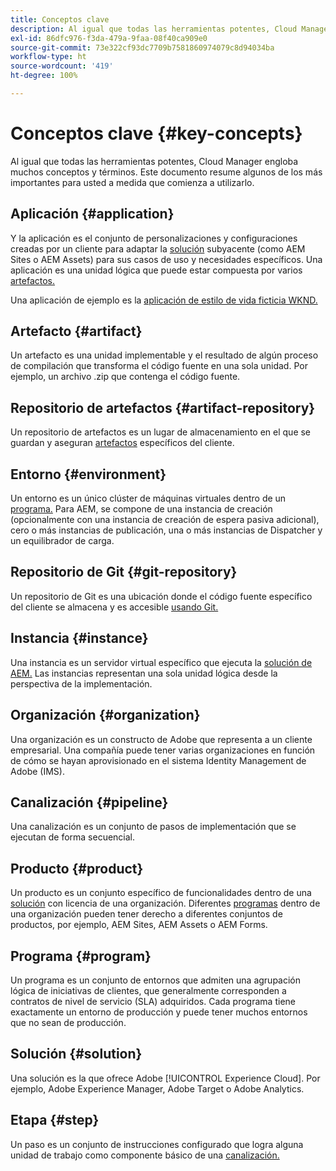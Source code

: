 ```yaml
---
title: Conceptos clave
description: Al igual que todas las herramientas potentes, Cloud Manager engloba muchos conceptos y términos. Este documento resume algunos de los más importantes para usted a medida que comienza a utilizarlo.
exl-id: 86dfc976-f3da-479a-9faa-08f40ca909e0
source-git-commit: 73e322cf93dc7709b7581860974079c8d94034ba
workflow-type: ht
source-wordcount: '419'
ht-degree: 100%

---
```



# Conceptos clave {#key-concepts}

Al igual que todas las herramientas potentes, Cloud Manager engloba muchos conceptos y términos. Este documento resume algunos de los más importantes para usted a medida que comienza a utilizarlo.

## Aplicación {#application}

Y la aplicación es el conjunto de personalizaciones y configuraciones creadas por un cliente para adaptar la [solución](#solution) subyacente (como AEM Sites o AEM Assets) para sus casos de uso y necesidades específicos. Una aplicación es una unidad lógica que puede estar compuesta por varios [artefactos.](#artifact)

Una aplicación de ejemplo es la [aplicación de estilo de vida ficticia WKND.](https://experienceleague.adobe.com/docs/experience-manager-learn/getting-started-wknd-tutorial-develop/overview.html?lang=es)

## Artefacto {#artifact}

Un artefacto es una unidad implementable y el resultado de algún proceso de compilación que transforma el código fuente en una sola unidad. Por ejemplo, un archivo .zip que contenga el código fuente.

## Repositorio de artefactos {#artifact-repository}

Un repositorio de artefactos es un lugar de almacenamiento en el que se guardan y aseguran [artefactos](#artifact) específicos del cliente.

## Entorno {#environment}

Un entorno es un único clúster de máquinas virtuales dentro de un [programa.](#program) Para AEM, se compone de una instancia de creación (opcionalmente con una instancia de creación de espera pasiva adicional), cero o más instancias de publicación, una o más instancias de Dispatcher y un equilibrador de carga.

## Repositorio de Git {#git-repository}

Un repositorio de Git es una ubicación donde el código fuente específico del cliente se almacena y es accesible [usando Git.](https://git-scm.com)

## Instancia {#instance}

Una instancia es un servidor virtual específico que ejecuta la [solución de AEM.](#solution) Las instancias representan una sola unidad lógica desde la perspectiva de la implementación.

## Organización {#organization}

Una organización es un constructo de Adobe que representa a un cliente empresarial. Una compañía puede tener varias organizaciones en función de cómo se hayan aprovisionado en el sistema Identity Management de Adobe (IMS).

## Canalización {#pipeline}

Una canalización es un conjunto de pasos de implementación que se ejecutan de forma secuencial.

## Producto {#product}

Un producto es un conjunto específico de funcionalidades dentro de una [solución](#solution) con licencia de una organización. Diferentes [programas](#program) dentro de una organización pueden tener derecho a diferentes conjuntos de productos, por ejemplo, AEM Sites, AEM Assets o AEM Forms.

## Programa {#program}

Un programa es un conjunto de entornos que admiten una agrupación lógica de iniciativas de clientes, que generalmente corresponden a contratos de nivel de servicio (SLA) adquiridos. Cada programa tiene exactamente un entorno de producción y puede tener muchos entornos que no sean de producción.

## Solución {#solution}

Una solución es la que ofrece Adobe [!UICONTROL Experience Cloud]. Por ejemplo, Adobe Experience Manager, Adobe Target o Adobe Analytics.

## Etapa {#step}

Un paso es un conjunto de instrucciones configurado que logra alguna unidad de trabajo como componente básico de una [canalización.](#pipeline)
